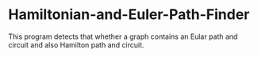 # Hamiltonian-and-Euler-Path-Finder
This program detects that whether a graph contains an Eular path and circuit and also Hamilton path and circuit.
